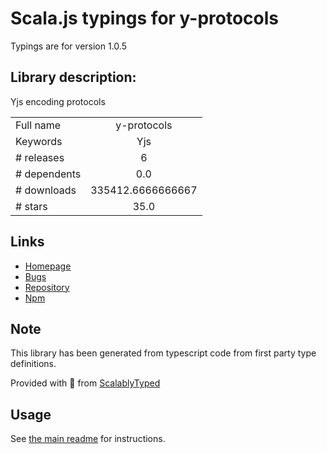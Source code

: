 
# Scala.js typings for y-protocols

Typings are for version 1.0.5

## Library description:
Yjs encoding protocols

|                    |                 |
| ------------------ | :-------------: |
| Full name          | y-protocols |
| Keywords           | Yjs |
| # releases         | 6 |
| # dependents       | 0.0 |
| # downloads        | 335412.6666666667 |
| # stars            | 35.0 |

## Links
- [Homepage](https://github.com/yjs/y-protocols#readme)
- [Bugs](https://github.com/yjs/y-protocols/issues)
- [Repository](https://github.com/yjs/y-protocols)
- [Npm](https://www.npmjs.com/package/y-protocols)
    


## Note
This library has been generated from typescript code from first party type definitions.

Provided with :purple_heart: from [ScalablyTyped](https://github.com/oyvindberg/ScalablyTyped)

## Usage
See [the main readme](../../readme.md) for instructions.


